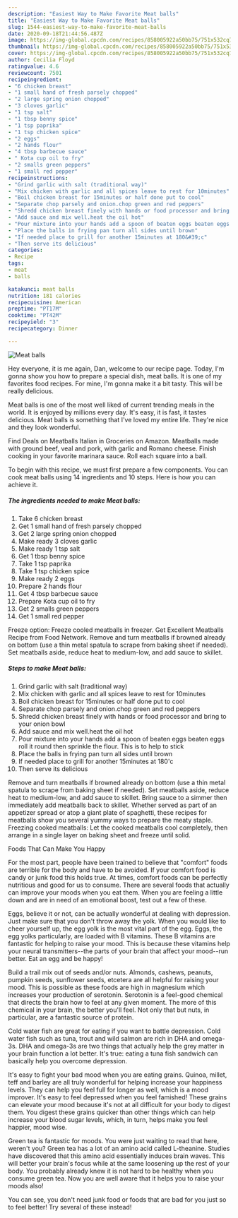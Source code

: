 ```yaml
---
description: "Easiest Way to Make Favorite Meat balls"
title: "Easiest Way to Make Favorite Meat balls"
slug: 1544-easiest-way-to-make-favorite-meat-balls
date: 2020-09-18T21:44:56.487Z
image: https://img-global.cpcdn.com/recipes/858005922a50bb75/751x532cq70/meat-balls-recipe-main-photo.jpg
thumbnail: https://img-global.cpcdn.com/recipes/858005922a50bb75/751x532cq70/meat-balls-recipe-main-photo.jpg
cover: https://img-global.cpcdn.com/recipes/858005922a50bb75/751x532cq70/meat-balls-recipe-main-photo.jpg
author: Cecilia Floyd
ratingvalue: 4.6
reviewcount: 7501
recipeingredient:
- "6 chicken breast"
- "1 small hand of fresh parsely chopped"
- "2 large spring onion chopped"
- "3 cloves garlic"
- "1 tsp salt"
- "1 tbsp benny spice"
- "1 tsp paprika"
- "1 tsp chicken spice"
- "2 eggs"
- "2 hands flour"
- "4 tbsp barbecue sauce"
- " Kota cup oil to fry"
- "2 smalls green peppers"
- "1 small red pepper"
recipeinstructions:
- "Grind garlic with salt (traditional way)"
- "Mix chicken with garlic and all spices leave to rest for 10minutes"
- "Boil chicken breast for 15minutes or half done put to cool"
- "Separate chop parsely and onion.chop green and red peppers"
- "Shredd chicken breast finely with hands or food processor and bring to your onion bowl"
- "Add sauce and mix well.heat the oil hot"
- "Pour mixture into your hands add a spoon of beaten eggs beaten eggs roll it round then sprinkle the flour. This is to help to stick"
- "Place the balls in frying pan turn all sides until brown"
- "If needed place to grill for another 15minutes at 180&#39;c"
- "Then serve its delicious"
categories:
- Recipe
tags:
- meat
- balls

katakunci: meat balls 
nutrition: 181 calories
recipecuisine: American
preptime: "PT17M"
cooktime: "PT42M"
recipeyield: "3"
recipecategory: Dinner

---
```



![Meat balls](https://img-global.cpcdn.com/recipes/858005922a50bb75/751x532cq70/meat-balls-recipe-main-photo.jpg)

Hey everyone, it is me again, Dan, welcome to our recipe page. Today, I'm gonna show you how to prepare a special dish, meat balls. It is one of my favorites food recipes. For mine, I'm gonna make it a bit tasty. This will be really delicious.

Meat balls is one of the most well liked of current trending meals in the world. It is enjoyed by millions every day. It's easy, it is fast, it tastes delicious. Meat balls is something that I've loved my entire life. They're nice and they look wonderful.

Find Deals on Meatballs Italian in Groceries on Amazon. Meatballs made with ground beef, veal and pork, with garlic and Romano cheese. Finish cooking in your favorite marinara sauce. Roll each square into a ball.


To begin with this recipe, we must first prepare a few components. You can cook meat balls using 14 ingredients and 10 steps. Here is how you can achieve it.

<!--inarticleads1-->

##### The ingredients needed to make Meat balls:

1. Take 6 chicken breast
1. Get 1 small hand of fresh parsely chopped
1. Get 2 large spring onion chopped
1. Make ready 3 cloves garlic
1. Make ready 1 tsp salt
1. Get 1 tbsp benny spice
1. Take 1 tsp paprika
1. Take 1 tsp chicken spice
1. Make ready 2 eggs
1. Prepare 2 hands flour
1. Get 4 tbsp barbecue sauce
1. Prepare  Kota cup oil to fry
1. Get 2 smalls green peppers
1. Get 1 small red pepper


Freeze option: Freeze cooled meatballs in freezer. Get Excellent Meatballs Recipe from Food Network. Remove and turn meatballs if browned already on bottom (use a thin metal spatula to scrape from baking sheet if needed). Set meatballs aside, reduce heat to medium-low, and add sauce to skillet. 

<!--inarticleads2-->

##### Steps to make Meat balls:

1. Grind garlic with salt (traditional way)
1. Mix chicken with garlic and all spices leave to rest for 10minutes
1. Boil chicken breast for 15minutes or half done put to cool
1. Separate chop parsely and onion.chop green and red peppers
1. Shredd chicken breast finely with hands or food processor and bring to your onion bowl
1. Add sauce and mix well.heat the oil hot
1. Pour mixture into your hands add a spoon of beaten eggs beaten eggs roll it round then sprinkle the flour. This is to help to stick
1. Place the balls in frying pan turn all sides until brown
1. If needed place to grill for another 15minutes at 180&#39;c
1. Then serve its delicious


Remove and turn meatballs if browned already on bottom (use a thin metal spatula to scrape from baking sheet if needed). Set meatballs aside, reduce heat to medium-low, and add sauce to skillet. Bring sauce to a simmer then immediately add meatballs back to skillet. Whether served as part of an appetizer spread or atop a giant plate of spaghetti, these recipes for meatballs show you several yummy ways to prepare the meaty staple. Freezing cooked meatballs: Let the cooked meatballs cool completely, then arrange in a single layer on baking sheet and freeze until solid. 

Foods That Can Make You Happy


For the most part, people have been trained to believe that "comfort" foods are terrible for the body and have to be avoided. If your comfort food is candy or junk food this holds true. At times, comfort foods can be perfectly nutritious and good for us to consume. There are several foods that actually can improve your moods when you eat them. When you are feeling a little down and are in need of an emotional boost, test out a few of these.

Eggs, believe it or not, can be actually wonderful at dealing with depression. Just make sure that you don't throw away the yolk. When you would like to cheer yourself up, the egg yolk is the most vital part of the egg. Eggs, the egg yolks particularly, are loaded with B vitamins. These B vitamins are fantastic for helping to raise your mood. This is because these vitamins help your neural transmitters--the parts of your brain that affect your mood--run better. Eat an egg and be happy!

Build a trail mix out of seeds and/or nuts. Almonds, cashews, peanuts, pumpkin seeds, sunflower seeds, etcetera are all helpful for raising your mood. This is possible as these foods are high in magnesium which increases your production of serotonin. Serotonin is a feel-good chemical that directs the brain how to feel at any given moment. The more of this chemical in your brain, the better you'll feel. Not only that but nuts, in particular, are a fantastic source of protein.

Cold water fish are great for eating if you want to battle depression. Cold water fish such as tuna, trout and wild salmon are rich in DHA and omega-3s. DHA and omega-3s are two things that actually help the grey matter in your brain function a lot better. It's true: eating a tuna fish sandwich can basically help you overcome depression. 

It's easy to fight your bad mood when you are eating grains. Quinoa, millet, teff and barley are all truly wonderful for helping increase your happiness levels. They can help you feel full for longer as well, which is a mood improver. It's easy to feel depressed when you feel famished! These grains can elevate your mood because it's not at all difficult for your body to digest them. You digest these grains quicker than other things which can help increase your blood sugar levels, which, in turn, helps make you feel happier, mood wise.

Green tea is fantastic for moods. You were just waiting to read that here, weren't you? Green tea has a lot of an amino acid called L-theanine. Studies have discovered that this amino acid essentially induces brain waves. This will better your brain's focus while at the same loosening up the rest of your body. You probably already knew it is not hard to be healthy when you consume green tea. Now you are well aware that it helps you to raise your moods also!

You can see, you don't need junk food or foods that are bad for you just so to feel better! Try several of these instead!


